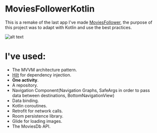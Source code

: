 # MoviesFollowerKotlin

This is a remake of the last app I've made [MoviesFollower](https://github.com/Dhaia/MoviesFollower), the purpose of this project was to adapt with Kotlin and use the best practices.

![alt text](https://i.imgur.com/P9Ondve.jpg)

# I've used:
- The MVVM architecture pattern.
- [Hilt](https://dagger.dev/hilt/) for dependency injection.
- **One activity**.
- A repository.
- Navigation Component(Navigation Graphs, SafeArgs in order to pass data between destinations, BottomNavigationView)
- Data binding.
- Kotlin coroutines.
- Retrofit for network calls.
- Room persistence library.
- Glide for loading images.
- The MoviesDb API.
